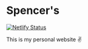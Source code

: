# Spencer's

[![Netlify Status](https://api.netlify.com/api/v1/badges/eaacd624-b8db-4e4d-aef4-539b38801710/deploy-status)](https://app.netlify.com/sites/festive-elion-e0c954/deploys)

This is my personal website ✌️
